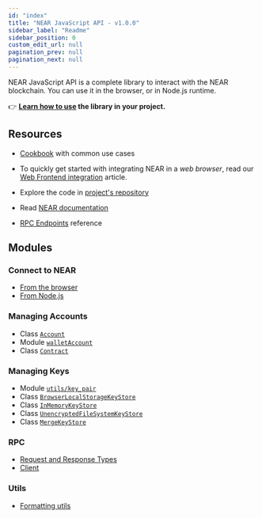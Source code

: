 ```yaml
---
id: "index"
title: "NEAR JavaScript API - v1.0.0"
sidebar_label: "Readme"
sidebar_position: 0
custom_edit_url: null
pagination_prev: null
pagination_next: null
---
```


NEAR JavaScript API is a complete library to interact with the NEAR blockchain. You can use it in the browser, or in Node.js runtime.

👉 **[Learn how to use](https://docs.near.org/tools/near-api-js/quick-reference) the library in your project.**

## Resources

- [Cookbook](https://github.com/near/near-api-js/blob/master/examples/cookbook/README.md) with common use cases

- To quickly get started with integrating NEAR in a _web browser_, read our [Web Frontend integration](https://docs.near.org/develop/integrate/frontend) article.

- Explore the code in [project's repository](https://github.com/near/near-api-js)

- Read [NEAR documentation](https://docs.near.org)

- [RPC Endpoints](https://docs.near.org/api/rpc/introduction) reference

## Modules

### Connect to NEAR

- [From the browser](/modules/browserConnect.html)
- [From Node.js](/modules/connect.html)

### Managing Accounts

- Class [`Account`](/classes/account.Account.html)
- Module [`walletAccount`](/modules/walletAccount.html)
- Class [`Contract`](/classes/contract.Contract.html)

### Managing Keys

- Module [`utils/key_pair`](/modules/utils_key_pair.html)
- Class [`BrowserLocalStorageKeyStore`](/classes/key_stores_browser_local_storage_key_store.BrowserLocalStorageKeyStore.html)
- Class [`InMemoryKeyStore`](/classes/key_stores_in_memory_key_store.InMemoryKeyStore.html)
- Class [`UnencryptedFileSystemKeyStore`](/classes/key_stores_unencrypted_file_system_keystore.UnencryptedFileSystemKeyStore.html)
- Class [`MergeKeyStore`](/classes/key_stores_merge_key_store.MergeKeyStore.html)

### RPC

- [Request and Response Types](/modules/providers_provider.html)
- [Client](/classes/providers_json_rpc_provider.JsonRpcProvider.html)

### Utils

- [Formatting utils](/modules/utils_format.html)
